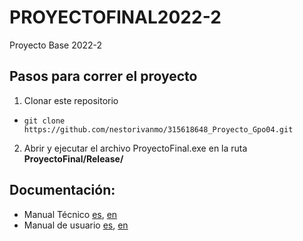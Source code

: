 # PROYECTOFINAL2022-2
Proyecto Base 2022-2


## Pasos para correr el proyecto

1. Clonar este repositorio
  - ```git clone https://github.com/nestorivanmo/315618648_Proyecto_Gpo04.git```
2. Abrir y ejecutar el archivo ProyectoFinal.exe en la ruta **ProyectoFinal/Release/**


## Documentación:

- Manual Técnico [es](https://github.com/nestorivanmo/315618648_Proyecto_Gpo04/blob/main/Documentacion/315618648_MANUAL_TECNICO_GPO12.pdf), [en](https://github.com/nestorivanmo/315618648_Proyecto_Gpo04/blob/main/Documentacion/315618648_TECHNICAL_GUIDE_GPO12.pdf)
- Manual de usuario [es](https://github.com/nestorivanmo/315618648_Proyecto_Gpo04/blob/main/Documentacion/315618648_MANUAL_USUARIO_GPO12.pdf), [en](https://github.com/nestorivanmo/315618648_Proyecto_Gpo04/blob/main/Documentacion/315618648_USER_GUIDE_GPO12.pdf)
